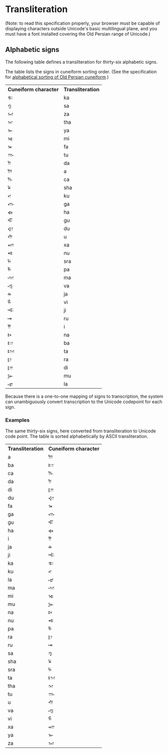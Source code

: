
# Transliteration #


(Note: to read this specification properly, your browser must be capable of displaying characters outside Unicode's basic multilingual plane, and you must have a font installed covering the Old Persian range of Unicode.)

## Alphabetic signs ##

The following table defines a transliteration for thirty-six alphabetic signs.

The table lists the signs in cuneiform sorting order. (See the specification for [alphabetical sorting of Old Persian cuneiform](../sorting/Sorting.html).)

   <table concordion:execute="#result = getXlit(#cuneiform)">
     <tr>
       <th concordion:set="#cuneiform">Cuneiform character</th>
       <th concordion:assertEquals="#result">Transliteration</th>
     </tr>
<tr><td>𐎣</td><td>ka</td></tr>
<tr><td>𐎿</td><td>sa</td></tr>
<tr><td>𐏀</td><td>za</td></tr>
<tr><td>𐎰</td><td>tha</td></tr>
<tr><td>𐎹</td><td>ya</td></tr>
<tr><td>𐎷</td><td>mi</td></tr>
<tr><td>𐎳</td><td>fa</td></tr>
<tr><td>𐎬</td><td>tu</td></tr>
<tr><td>𐎭</td><td>da</td></tr>
<tr><td>𐎠</td><td>a</td></tr>
<tr><td>𐎨</td><td>ca</td></tr>
<tr><td>𐏁</td><td>sha</td></tr>
<tr><td>𐎤</td><td>ku</td></tr>
<tr><td>𐎥</td><td>ga</td></tr>
<tr><td>𐏃</td><td>ha</td></tr>
<tr><td>𐎦</td><td>gu</td></tr>
<tr><td>𐎯</td><td>du</td></tr>
<tr><td>𐎢</td><td>u</td></tr>
<tr><td>𐎧</td><td>xa</td></tr>
<tr><td>𐎵</td><td>nu</td></tr>
<tr><td>𐏂</td><td>sra</td></tr>
<tr><td>𐎱</td><td>pa</td></tr>
<tr><td>𐎶</td><td>ma</td></tr>
<tr><td>𐎺</td><td>va</td></tr>
<tr><td>𐎩</td><td>ja</td></tr>
<tr><td>𐎻</td><td>vi</td></tr>
<tr><td>𐎪</td><td>ji</td></tr>
<tr><td>𐎽</td><td>ru</td></tr>
<tr><td>𐎡</td><td>i</td></tr>
<tr><td>𐎴</td><td>na</td></tr>
<tr><td>𐎲</td><td>ba</td></tr>
<tr><td>𐎫</td><td>ta</td></tr>
<tr><td>𐎼</td><td>ra</td></tr>
<tr><td>𐎮</td><td>di</td></tr>
<tr><td>𐎸</td><td>mu</td></tr>
<tr><td>𐎾</td><td>la</td></tr>
		
</table>
		
Because there is a one-to-one mapping of signs to transcription, the system can unambiguously convert transcription to the Unicode codepoint for each sign. 



### Examples ###


The same thirty-six signs, here converted from transliteration to Unicode code point.  The table is sorted alphabetically by ASCII transliteration.

   <table concordion:execute="#result = getCuneiform(#xlit)">
     <tr>
       <th concordion:set="#xlit">Transliteration</th>
       <th concordion:assertEquals="#result">Cuneiform character</th>
     </tr>
	<tr><td>a</td><td>𐎠</td></tr>
<tr><td>ba</td><td>𐎲</td></tr>
<tr><td>ca</td><td>𐎨</td></tr>
<tr><td>da</td><td>𐎭</td></tr>
<tr><td>di</td><td>𐎮</td></tr>
<tr><td>du</td><td>𐎯</td></tr>
<tr><td>fa</td><td>𐎳</td></tr>
<tr><td>ga</td><td>𐎥</td></tr>
<tr><td>gu</td><td>𐎦</td></tr>
<tr><td>ha</td><td>𐏃</td></tr>
<tr><td>i</td><td>𐎡</td></tr>
<tr><td>ja</td><td>𐎩</td></tr>
<tr><td>ji</td><td>𐎪</td></tr>
<tr><td>ka</td><td>𐎣</td></tr>
<tr><td>ku</td><td>𐎤</td></tr>
<tr><td>la</td><td>𐎾</td></tr>
<tr><td>ma</td><td>𐎶</td></tr>
<tr><td>mi</td><td>𐎷</td></tr>
<tr><td>mu</td><td>𐎸</td></tr>
<tr><td>na</td><td>𐎴</td></tr>
<tr><td>nu</td><td>𐎵</td></tr>
<tr><td>pa</td><td>𐎱</td></tr>
<tr><td>ra</td><td>𐎼</td></tr>
<tr><td>ru</td><td>𐎽</td></tr>
<tr><td>sa</td><td>𐎿</td></tr>
<tr><td>sha</td><td>𐏁</td></tr>
<tr><td>sra</td><td>𐏂</td></tr>
<tr><td>ta</td><td>𐎫</td></tr>
<tr><td>tha</td><td>𐎰</td></tr>
<tr><td>tu</td><td>𐎬</td></tr>
<tr><td>u</td><td>𐎢</td></tr>
<tr><td>va</td><td>𐎺</td></tr>
<tr><td>vi</td><td>𐎻</td></tr>
<tr><td>xa</td><td>𐎧</td></tr>
<tr><td>ya</td><td>𐎹</td></tr>
<tr><td>za</td><td>𐏀</td></tr>
</table>
